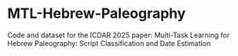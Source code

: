 # MTL-Hebrew-Paleography
Code and dataset for the ICDAR 2025 paper: Multi-Task Learning for Hebrew Paleography: Script Classification and Date Estimation
